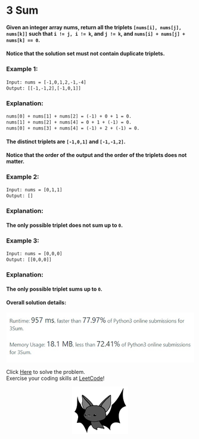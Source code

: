 # 3 Sum

#### Given an integer array nums, return all the triplets `[nums[i], nums[j], nums[k]]` such that `i != j, i != k`, and `j != k`, and `nums[i] + nums[j] + nums[k] == 0`.

#### Notice that the solution set must not contain duplicate triplets.

### Example 1:
```
Input: nums = [-1,0,1,2,-1,-4]
Output: [[-1,-1,2],[-1,0,1]]
```
### Explanation: 
```
nums[0] + nums[1] + nums[2] = (-1) + 0 + 1 = 0. 
nums[1] + nums[2] + nums[4] = 0 + 1 + (-1) = 0. 
nums[0] + nums[3] + nums[4] = (-1) + 2 + (-1) = 0.
``` 
#### The distinct triplets are `[-1,0,1]` and `[-1,-1,2]`.
#### Notice that the order of the output and the order of the triplets does not matter.

### Example 2:
```
Input: nums = [0,1,1]
Output: []
```
### Explanation: 

#### The only possible triplet does not sum up to `0`.

### Example 3:
```
Input: nums = [0,0,0]
Output: [[0,0,0]]
```
### Explanation:
#### The only possible triplet sums up to `0`.

#### Overall solution details:

<p align="center">
  <img src="src/solutionDetails.jfif" alt="Solution Details" width="650">
</p>

Click [Here](https://leetcode.com/problems/3sum/) to solve the problem.<br>
Exercise your coding skills at [LeetCode](https://leetcode.com)!

<p align="center">
  <img src="src/bat.png" alt="devlower logo" width="150">
</p>
